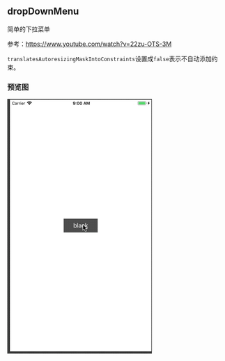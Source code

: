 dropDownMenu
--------

简单的下拉菜单

参考：https://www.youtube.com/watch?v=22zu-OTS-3M

`translatesAutoresizingMaskIntoConstraints`设置成`false`表示不自动添加约束。

### 预览图
![dropDownMenu](./dropDownMenu.gif)
